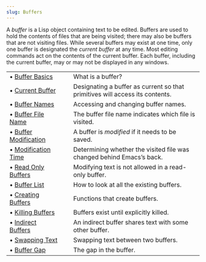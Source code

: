 ```yaml
---
slug: Buffers
---
```


A *buffer* is a Lisp object containing text to be edited. Buffers are used to hold the contents of files that are being visited; there may also be buffers that are not visiting files. While several buffers may exist at one time, only one buffer is designated the *current buffer* at any time. Most editing commands act on the contents of the current buffer. Each buffer, including the current buffer, may or may not be displayed in any windows.

|                                              |    |                                                                              |
| :------------------------------------------- | -- | :--------------------------------------------------------------------------- |
| • [Buffer Basics](Buffer-Basics)             |    | What is a buffer?                                                            |
| • [Current Buffer](Current-Buffer)           |    | Designating a buffer as current so that primitives will access its contents. |
| • [Buffer Names](Buffer-Names)               |    | Accessing and changing buffer names.                                         |
| • [Buffer File Name](Buffer-File-Name)       |    | The buffer file name indicates which file is visited.                        |
| • [Buffer Modification](Buffer-Modification) |    | A buffer is *modified* if it needs to be saved.                              |
| • [Modification Time](Modification-Time)     |    | Determining whether the visited file was changed behind Emacs’s back.        |
| • [Read Only Buffers](Read-Only-Buffers)     |    | Modifying text is not allowed in a read-only buffer.                         |
| • [Buffer List](Buffer-List)                 |    | How to look at all the existing buffers.                                     |
| • [Creating Buffers](Creating-Buffers)       |    | Functions that create buffers.                                               |
| • [Killing Buffers](Killing-Buffers)         |    | Buffers exist until explicitly killed.                                       |
| • [Indirect Buffers](Indirect-Buffers)       |    | An indirect buffer shares text with some other buffer.                       |
| • [Swapping Text](Swapping-Text)             |    | Swapping text between two buffers.                                           |
| • [Buffer Gap](Buffer-Gap)                   |    | The gap in the buffer.                                                       |

